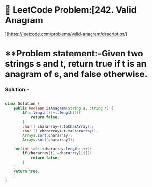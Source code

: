 

# 📌 LeetCode Problem:[242. Valid Anagram
](https://leetcode.com/problems/valid-anagram/description/)

# **Problem statement:-Given two strings s and t, return true if t is an anagram of s, and false otherwise.


### Solution:-

``` java

class Solution {
    public boolean isAnagram(String s, String t) {
        if(s.length()!=t.length()){
            return false;
        }
        char[] chararray=s.toCharArray();
        char [] chararray1=t.toCharArray();
        Arrays.sort(chararray);
        Arrays.sort(chararray1);

    for(int i=0;i<chararray.length;i++){
        if(chararray[i]!=chararray1[i]){
            return false;
        }
    }
    return true;
    }
}
